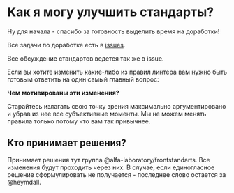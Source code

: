 # Как я могу улучшить стандарты?

Ну для начала - спасибо за готовность выделить время на доработки!

Все задачи по доработке есть в [issues](https://github.com/alfa-laboratory/arui-presets-lint/issues).

Все обсуждение стандартов ведется так же в issue.

Если вы хотите изменить какие-либо из правил линтера вам нужно быть готовым ответить на один
самый главный вопрос:

**Чем мотивированы эти изменения?**

Старайтесь излагать свою точку зрения максимально аргументировано и убрав из нее
все субъективные моменты. Мы не можем менять правила только потому что вам так привычнее.

## Кто принимает решения?
Принимает решения тут группа @alfa-laboratory/frontstandarts.
Все изменения будут проходить через них.
В случае, если единогласное решение сформулировать не
получается - последнее слово остается за @heymdall.

